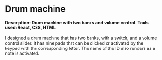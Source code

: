 # Drum machine

#### Description: Drum machine with two banks and volume control. Tools used: React, CSS, HTML.

I designed a drum machine that has two banks, with a switch, and a volume control slider. It has nine pads that can be clicked or activated by the keypad with the corresponding letter. The name of the ID also renders as a note is activated.
